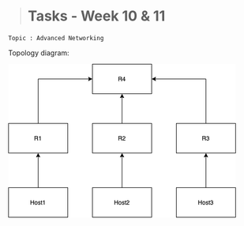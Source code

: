 ># Tasks - Week 10 & 11

```
Topic : Advanced Networking
```

Topology diagram: 

![alt text](https://github.com/alwaysiamkk/Internship/blob/main/Week%2010%20%26%2011/Adv%20Networks.png)